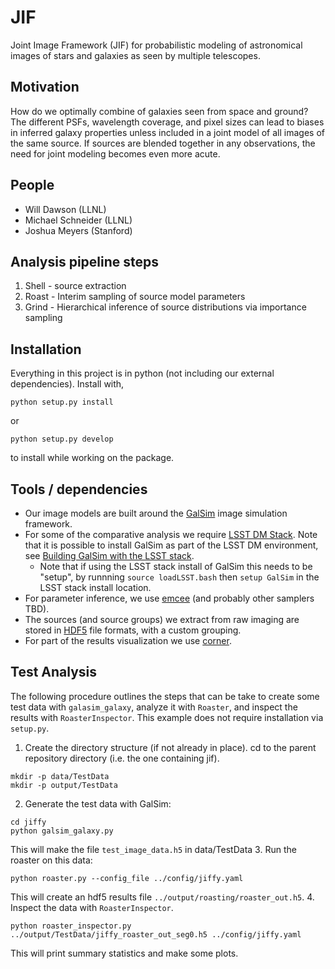 # JIF
Joint Image Framework (JIF) for probabilistic modeling of astronomical images of stars and galaxies as seen by multiple telescopes.

## Motivation

How do we optimally combine of galaxies seen from space and ground? The different PSFs, wavelength coverage,
and pixel sizes can lead to biases in inferred galaxy properties unless included in a joint model
of all images of the same source. If sources are blended together in any observations, the need for
joint modeling becomes even more acute.

## People

- Will Dawson (LLNL)
- Michael Schneider (LLNL)
- Joshua Meyers (Stanford)

## Analysis pipeline steps

1. Shell - source extraction
2. Roast - Interim sampling of source model parameters
3. Grind - Hierarchical inference of source distributions via importance sampling

## Installation

Everything in this project is in python (not including our external dependencies).
Install with,

    python setup.py install

or

    python setup.py develop

to install while working on the package.

## Tools / dependencies

- Our image models are built around the [GalSim](https://github.com/GalSim-developers/GalSim/wiki) image simulation framework.
- For some of the comparative analysis we require [LSST DM Stack](https://confluence.lsstcorp.org/display/LSWUG/LSST+Software+User+Guide). Note that it is possible to install GalSim as part of the LSST DM environment, see [Building GalSim with the LSST stack](https://github.com/GalSim-developers/GalSim/wiki/Building-GalSim-with-the-LSST-stack).
  - Note that if using the LSST stack install of GalSim this needs to be "setup", by runnning `source loadLSST.bash` then `setup GalSim` in the LSST stack install location.  
- For parameter inference, we use [emcee](http://dan.iel.fm/emcee/current/) (and probably other samplers TBD).
- The sources (and source groups) we extract from raw imaging are stored in [HDF5](http://www.hdfgroup.org/HDF5/) file formats, with a custom grouping.
- For part of the results visualization we use [corner](https://github.com/dfm/corner.py).

## Test Analysis

The following procedure outlines the steps that can be take to create some test data with `galasim_galaxy`, analyze it with `Roaster`, and inspect the results with `RoasterInspector`. This example does not require installation via `setup.py`.

1. Create the directory structure (if not already in place). cd to the parent repository directory (i.e. the one containing jif).

  ```
  mkdir -p data/TestData
  mkdir -p output/TestData
  ```
2. Generate the test data with GalSim:

  ```
  cd jiffy
  python galsim_galaxy.py
  ```
  This will make the file `test_image_data.h5` in data/TestData
3. Run the roaster on this data:

  ```
  python roaster.py --config_file ../config/jiffy.yaml
  ```
  This will create an hdf5 results file `../output/roasting/roaster_out.h5`.
4. Inspect the data with `RoasterInspector`. 

  ```
  python roaster_inspector.py ../output/TestData/jiffy_roaster_out_seg0.h5 ../config/jiffy.yaml
  ```
  This will print summary statistics and make some plots.
